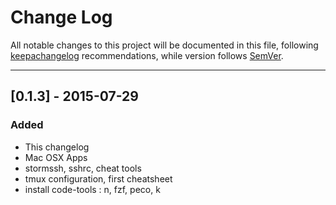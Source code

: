 # Change Log

All notable changes to this project will be documented in this file, following [keepachangelog](http://keepachangelog.com/) recommendations, while version follows [SemVer](http://semver.org/).

---

## [0.1.3] - 2015-07-29
### Added
- This changelog
- Mac OSX Apps
- stormssh, sshrc, cheat tools
- tmux configuration, first cheatsheet
- install code-tools : n, fzf, peco, k
